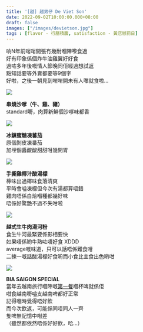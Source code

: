 ```yaml
---
title: '[越] 越男仔 De Viet Son'
date: 2022-09-02T10:00:00.000+08:00
draft: false
images: ["/images/devietson.jpg"]
tags : [flavor - 行膳積腹, satisfaction - 黃店懲罰日]
---
```


响N年前啱啱開張冇幾耐嗰陣嚟食過  
好有印象係個炸牛油雞翼好好食  
過咗多年後嘅情人節晚同佢經過想試返  
點知話要等外賣都要等9個字  
好啦，之後一朝見到啱啱開未有人嚟就食啦...

![](/images/devietson1.jpg)

**串燒沙嗲（牛、雞、豬）**  
standard嘢，肉算新鮮個沙嗲味都香  

![](/images/devietson2.jpg)

**冰鎮蜜糖凍蕃茄**  
原個剝皮凍番茄  
加埋個醬酸酸甜甜咁幾開胃  

![](/images/devietson.jpg)

**手撕雞椰汁酸湯檬**  
檸味出過椰味食落清爽  
平時會嗌凍檬但今次有湯都算唔錯  
雞肉唔係白烚嗰種都幾好味  
唔係好驚艷不過不失咁啦  

![](/images/devietson3.jpg)

**越式生牛肉湯河粉**  
食生牛河最緊要係影相要快  
如果唔係啲牛熟咗唔好食 XDDD  
average嘅味道，只可以話唔係難食咁  
二揀一嘅話酸湯檬好食啲而小食比主食出色啲咁  
  
![](/images/devietson4.jpg)

**BIA SAIGON SPECIAL**  
當年去越南旅行嗰陣嘅[第一餐](https://hidie.net/saigon1/)嗰杯啤就係佢  
咁食越南嘢嗌支越南啤都好正常  
記得嗰時覺得唔好飲  
而今次飲返，可能係同唔同人一齊  
隻啤無記憶中咁差  
（雖然都依然唔係好好飲，哈...）  
